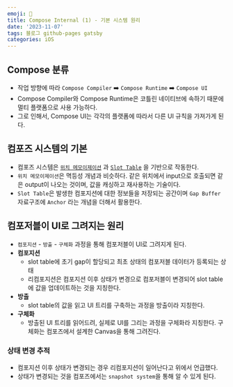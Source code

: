 ```yaml
---
emoji: 🔎
title: Compose Internal (1) - 기본 시스템 원리
date: '2023-11-07'
tags: 블로그 github-pages gatsby
categories: iOS
---
```


## Compose 분류
  - 작업 방향에 따라 `Compose Compiler` ➡️ `Compose Runtime` ➡️ `Compose UI`
  - Compose Compiler와 Compose Runtime은 코틀린 네이티브에 속하기 때문에 멀티 플랫폼으로 사용 가능하다.
  - 그로 인해서, Compose UI는 각각의 플랫폼에 따라서 다른 UI 규칙을 가져가게 된다.

## 컴포즈 시스템의 기본
 - 컴포즈 시스템은 [`위치 메모이제이션`](/compose-internal-3) 과 [`Slot Table`](/compose-internal-2) 을 기반으로 작동한다.
 - `위치 메모이제이션`은 멱등성 개념과 비슷하다. 같은 위치에서 input으로 호출되면 같은 output이 나오는 것이며, 값을 캐싱하고 재사용하는 기술이다.
 - `Slot Table`은 발생한 컴포지션에 대한 정보들을 저장되는 공간이며 `Gap Buffer` 자료구조에 `Anchor` 라는 개념을 더해서 활용한다.


## 컴포저블이 UI로 그려지는 원리

- `컴포지션` - `방출` - `구체화` 과정을 통해 컴포저블이 UI로 그려지게 된다.
- **컴포지션**
  - slot table에 초기 gap이 할당되고 최초 상태의 컴포저블 데이터가 등록되는 상태
  - 리컴포지션은 컴포지션 이후 상태가 변경으로 컴포저블이 변경되어 slot table에 값을 업데이트하는 것을 지칭한다.
- **방출**
  - slot table의 값을 읽고 UI 트리를 구축하는 과정을 방출이라 지칭한다.
- **구체화**
  - 방출된 UI 트리를 읽어드려, 실제로 UI를 그리는 과정을 구체화라 지칭한다. 구체화는 컴포즈에서 설계한 Canvas을 통해 그려진다.

### 상태 변경 추적
- 컴포지션 이후 상태가 변경되는 경우 리컴포지션이 일어난다고 위에서 언급했다.
- 상태가 변경되는 것을 컴포즈에서는 `snapshot system`을 통해 알 수 있게 된다.